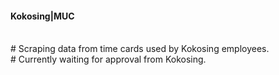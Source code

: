 #### Kokosing|MUC 
<br /># Scraping data from time cards used by Kokosing employees.
<br /># Currently waiting for approval from Kokosing.
